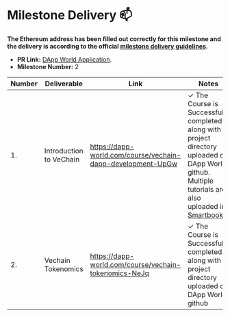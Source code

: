 # Milestone Delivery :mailbox:

**The Ethereum address has been filled out correctly for this milestone and the delivery is according to the official [milestone delivery guidelines](../).**  

* **PR Link:** [DApp World Application](https://github.com/vechain/grant-program/pull/120). 
* **Milestone Number:** 2

| Number | Deliverable | Link | Notes |
| ------------- | ------------- | ------------- |------------- |
| 1. | Introduction to VeChain | https://dapp-world.com/course/vechain-dapp-development-UpGw  | ✓ The Course is Successfully completed along with project directory uploaded on DApp World github. Multiple tutorials are also uploaded in [Smartbooks](https://dapp-world.com/smartbook/interact-with-smart-contract-on-vechain-from-javascript-Q3oD) |
| 2. | Vechain Tokenomics | https://dapp-world.com/course/vechain-tokenomics-NeJq |  ✓ The Course is Successfully completed along with project directory uploaded on DApp World github |

